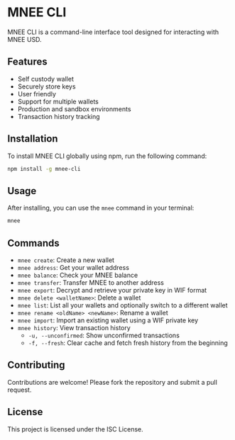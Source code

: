 # MNEE CLI

MNEE CLI is a command-line interface tool designed for interacting with MNEE USD.

## Features

- Self custody wallet
- Securely store keys
- User friendly
- Support for multiple wallets
- Production and sandbox environments
- Transaction history tracking

## Installation

To install MNEE CLI globally using npm, run the following command:

```sh
npm install -g mnee-cli
```

## Usage

After installing, you can use the `mnee` command in your terminal:

```sh
mnee
```

## Commands

- `mnee create`: Create a new wallet
- `mnee address`: Get your wallet address
- `mnee balance`: Check your MNEE balance
- `mnee transfer`: Transfer MNEE to another address
- `mnee export`: Decrypt and retrieve your private key in WIF format
- `mnee delete <walletName>`: Delete a wallet
- `mnee list`: List all your wallets and optionally switch to a different wallet
- `mnee rename <oldName> <newName>`: Rename a wallet
- `mnee import`: Import an existing wallet using a WIF private key
- `mnee history`: View transaction history
  - `-u, --unconfirmed`: Show unconfirmed transactions
  - `-f, --fresh`: Clear cache and fetch fresh history from the beginning

## Contributing

Contributions are welcome! Please fork the repository and submit a pull request.

## License

This project is licensed under the ISC License.
